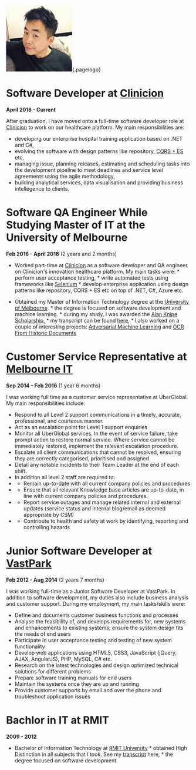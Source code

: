 <!-- TITLE: Resume -->
<!-- SUBTITLE: Zean's resume  -->
![Profile](/uploads/profile.jpg "Profile"){.pagelogo}

# Software Developer at [Clinicion](https://clinicion.com/)
**April 2018 - Current**

After graduation, I have moved onto a full-time software developer role at [Clinicion](https://clinicion.com/) to work on our healthcare platform. My main responsibilities are: 
* developing our enterprise hospital training application based on .NET and C#, 
* evolving the software with design patterns like repository, [CQRS + ES](https://martinfowler.com/bliki/CQRS.html) etc, 
* managing issue, planning releases, estimating and scheduling tasks into the development pipeline to meet deadlines and service level agreements using the agile methodology, 
* building analytical services, data visualisation and providing business intellegence to clients. 
# Software QA Engineer While Studying Master of IT at the University of Melbourne
**Feb 2016 - April 2018** (2 years and 2 months)

* Worked part-time at [Clinicion](https://clinicion.com/) as a software developer and QA engineer on Clinicion's innovation healthcare platform. My main tasks were: 
		* perform user acceptance testing,
		* write automated tests using frameworks like [Selenium](https://www.seleniumhq.org/)
		* develop enterprise application using design patterns like repository, CQRS + ES etc on top of .NET, C#, Azure etc. 

* Obtained my Master of Information Technology degree at the [University of Melbourne](http://www.unimelb.edu.au/). 
		* the degree is focused on software development and machine learning.
		* during my study, I was awarded the [Alan Knipe Scholarship](https://gallery.eng.unimelb.edu.au/eng-it-awards-2017/originals/awards-2016-079.jpg),
		* my transcript can be found [here](https://www.myequals.net/#/sharelink/12949323-b32e-4eea-b307-bac4589dcfc4/10f060ad-0bd7-471f-9c96-a10c8d72d837),
		* I also worked on a couple of interesting projects: [Adversarial Machine Learning](https://github.com/ZeanQin/adversarial-machine-learning) and [OCR From Historic Documents](https://github.com/ZeanQin/ocr-from-historic-documents)

# Customer Service Representative at [Melbourne IT](https://www.melbourneit.com.au/)
**Sep 2014 – Feb 2016** (1 year 6 months)

I was working full time as a customer service representative at UberGlobal. My main responsibilities include:

* Respond to all Level 2 support communications in a timely, accurate, professional, and courteous manner.
* Act as an escalation point for Level 1 support enquiries
* Monitor all UberGlobal services. In the event of service failure, take prompt action to restore normal service. Where service cannot be immediately restored, implement the relevant escalation procedure.
* Escalate all client communications that cannot be resolved, ensuring they are correctly categorised, prioritised and assigned.
* Detail any notable incidents to their Team Leader at the end of each shift.
* In addition all level 2 staff are required to:
* * Remain up-to-date with all current company policies and procedures
* * Ensure that all relevant Knowledge base articles are up-to-date, in line with current company policies and procedures.
* * Report service outages and manage related internal and external updates (service status and internal blog/email as deemed appropriate by CSM)
* * Contribute to health and safety at work by identifying, reporting and controlling hazards

# Junior Software Developer at [VastPark](http://www.vastpark.com/)
**Feb 2012 - Aug 2014** (2 years 7 months)

I was working full-time as a Junior Software Developer at VastPark. In addition to software development, my duties also include business analysis and customer support. During my employment, my main tasks/skills were:

* Define and documents customer business functions and processes
* Analyse the feasibility of, and develops requirements for, new systems and enhancements to existing systems; ensure the system design fits the needs of end users
* Participate in user acceptance testing and testing of new system functionality
* Develop web applications using HTML5, CSS3, JavaScript (jQuery, AJAX, AngularJS), PHP, MySQL, C# etc.
* Research on the latest technologies and design optimized technical solutions for different problems
* Prepare software training manuals for end users
* Maintain the systems once they are up and running
* Provide customer supports by email and over the phone and troubleshoot application issues

# Bachlor in IT at RMIT
**2009 - 2012**
* Bachelor of Information Technology at [RMIT University](http://www.rmit.edu.au/)
		* obtained High Distinction in all subjects that I took. See my [transcript](https://www.slideshare.net/slideshow/embed_code/key/I9FMKX9iKgTf8w) here,
		* the degree focused on software development. 
